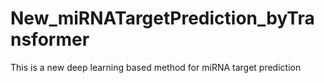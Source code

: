 # New_miRNATargetPrediction_byTransformer
This is a new deep learning based method for miRNA target prediction
